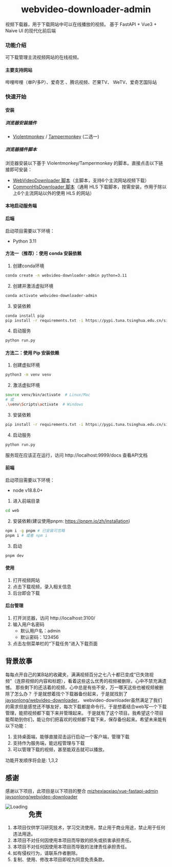 
<h1 align="center">webvideo-downloader-admin</h1>

视频下载器，用于下载网站中可以在线播放的视频。
基于 FastAPI + Vue3 + Naive UI 的现代化前后端

### 功能介绍
可下载管理主流视频网站的在线视频。
#### 主要支持网站
 哔哩哔哩（单P/多P）、爱奇艺 、腾讯视频、芒果TV、 WeTV、爱奇艺国际站 

### 快速开始
#### 安装
##### 浏览器安装插件
- [Violentmonkey](https://violentmonkey.github.io/) /  [Tampermonkey](https://www.tampermonkey.net/) (二选一)
##### 浏览器插件脚本
浏览器安装以下基于 Violentmonkey/Tampermonkey 的脚本。直接点击以下链接即可安装：
- [WebVideoDownloader 脚本](https://github.com/jaysonlong/webvideo-downloader/raw/master/violentmonkey/WebVideoDownloader.user.js)（主脚本，支持6个主流网站视频下载）
- [CommonHlsDownloader 脚本](https://github.com/jaysonlong/webvideo-downloader/raw/master/violentmonkey/CommonHlsDownloader.user.js)（通用 HLS 下载脚本，按需安装，作用于除以上6个主流网站以外的使用 HLS 的网站）

#### 本地启动服务端
#### 后端
启动项目需要以下环境：
- Python 3.11

#### 方法一（推荐）：使用 conda 安装依赖
1. 创建conda环境
```sh
conda create -n webvideo-downloader-admin python=3.11
```

2. 创建并激活虚拟环境
```sh
conda activate webvideo-downloader-admin

```

3. 安装依赖
```sh
conda install pip
pip install -r requirements.txt -i https://pypi.tuna.tsinghua.edu.cn/simple
```

4. 启动服务
```sh
python run.py
```

#### 方法二：使用 Pip 安装依赖
1. 创建虚拟环境
```sh
python3 -m venv venv
```

2. 激活虚拟环境
```sh
source venv/bin/activate  # Linux/Mac
# 或
.\venv\Scripts\activate  # Windows
```

3. 安装依赖
```sh
pip install -r requirements.txt -i https://pypi.tuna.tsinghua.edu.cn/simple
```

4. 启动服务
```sh
python run.py
```

服务现在应该正在运行，访问 http://localhost:9999/docs 查看API文档

#### 前端
启动项目需要以下环境：
- node v18.8.0+

1. 进入前端目录
```sh
cd web
```

2. 安装依赖(建议使用pnpm: https://pnpm.io/zh/installation)
```sh
npm i -g pnpm # 已安装可忽略
pnpm i # 或者 npm i
```

3. 启动
```sh
pnpm dev
```

#### 使用
1. 打开视频网站
2. 点击下载视频，录入相关信息
3. 后台即会下载
#### 后台管理
1. 打开浏览器，访问 http://localhost:3100/
2. 输入用户名密码 
   - 默认用户名：admin
   - 默认密码：123456
3. 点击左侧菜单栏的“下载任务”进入下载页面

## 背景故事
每每点开自己的某B站的收藏夹，满满视频百分之七八十都已变成“已失效视频”（连原视频的内容和标题），看着这些这么优秀的视频被删除，心中不禁充满遗憾。
那些剩下的还活着的视频，心中总是有些不安，万一哪天这些也被视频被删除了怎么办？
于是就想着找个下载器备份起来，于是就找到了[jaysonlong/webvideo-downloader](https://github.com/jaysonlong/webvideo-downloader)。
webvideo-downloader虽然满足了我们的需求但是感觉还不够友好，每次下载都是命令行。于是想着结合web写一个下载管理，能把视频都下载下来并管理起来。
于是就有了这个项目。我希望这个项目能帮助到你们，能让你们把喜欢的视频都下载下来，保存备份起来。希望未来能有以下功能：
1. 支持桌面端，能够直接双击运行启动一个客户端，管理下载
2. 支持作为服务端，能远程管理与下载
3. 可以管理下载的视频，甚至能双击就可以播放。

功能开发顺序将会是:
1,3,2


## 感谢
感谢以下项目，此项目是以下项目的整合
[mizhexiaoxiao/vue-fastapi-admin](https://github.com/mizhexiaoxiao/vue-fastapi-admin)
[jaysonlong/webvideo-downloader](https://github.com/jaysonlong/webvideo-downloader)

<img align="left" src = "https://profile-counter.glitch.me/webvideo-downloader-admin/count.svg" alt="Loading">

## 免责
1. 本项目仅供学习研究技术，学习交流使用，禁止用于商业用途，禁止用于任何违法用途。
2. 本项目不对任何因使用本项目而导致的损失或损害承担责任。
3. 本项目不对任何因使用本项目而导致的法律责任承担责任。
4. 如有侵权行为，请联系作者删除。
5. 复制、使用、修改本项目即视为同意免责条款。
